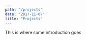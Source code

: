 ```yaml
---
path: "/projects"
date: "2017-11-07"
title: "Projects"
---
```


This is where some introduction goes
